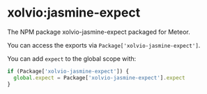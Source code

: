 # xolvio:jasmine-expect

The NPM package xolvio-jasmine-expect packaged for Meteor.

You can access the exports via `Package['xolvio-jasmine-expect']`.

You can add `expect` to the global scope with:

```js
if (Package['xolvio-jasmine-expect']) {
  global.expect = Package['xolvio-jasmine-expect'].expect
}
```
